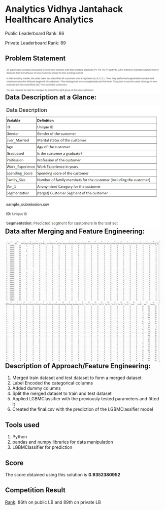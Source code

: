 # Analytics Vidhya Jantahack Healthcare Analytics

Public Leaderboard Rank: 86
 
Private Leaderboard Rank: 89

## Problem Statement
<img src="assets/Problem_statement.jpg"
     alt="Markdown Monster icon"
     style="float: left; margin-right: 10px;" />

## Data Description at a Glance:
<img src="assets/Data_description.jpg"
     alt="Markdown Monster icon"
     style="float: left; margin-right: 10px;" />

## Data after Merging and Feature Engineering:
<img src="assets/Data1.jpg"
     alt="Markdown Monster icon"
     style="float: left; margin-right: 10px;" />
<img src="assets/Data2.jpg"
     alt="Markdown Monster icon"
     style="float: left; margin-right: 10px;" />

## Description of Approach/Feature Engineering:
1. Merged train dataset and test dataset to form a merged dataset
2. Label Encoded the categorical columns
3. Added dummy columns
4. Split the merged dataset to train and test dataset
5. Applied LGBMClassifier with the previously tested parameters and fitted it
6. Created the final.csv with the prediction of the LGBMClassifier model

## Tools used
1. Python
2. pandas and numpy libraries for data manipulation
3. LGBMClassifier for prediction

## Score
The score obtained using this solution is **0.9352380952**

## Competition Result
[Rank](https://datahack.analyticsvidhya.com/contest/janatahack-healthcare-analytics/#LeaderBoard): 86th on public LB and 89th on private LB
